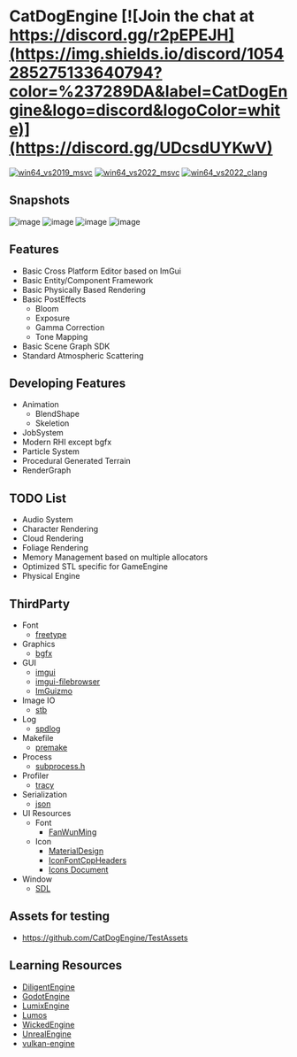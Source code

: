 # CatDogEngine [![Join the chat at https://discord.gg/r2pEPEJH](https://img.shields.io/discord/1054285275133640794?color=%237289DA&label=CatDogEngine&logo=discord&logoColor=white)](https://discord.gg/UDcsdUYKwV)

[![win64_vs2019_msvc](https://github.com/CatDogEngine/CatDogEngine/actions/workflows/win64_vs2019_msvc.yml/badge.svg?branch=main)](https://github.com/CatDogEngine/CatDogEngine/actions/workflows/win64_vs2019_msvc.yml)
[![win64_vs2022_msvc](https://github.com/CatDogEngine/CatDogEngine/actions/workflows/win64_vs2022_msvc.yml/badge.svg?branch=main)](https://github.com/CatDogEngine/CatDogEngine/actions/workflows/win64_vs2022_msvc.yml)
[![win64_vs2022_clang](https://github.com/CatDogEngine/CatDogEngine/actions/workflows/win64_vs2022_clang.yml/badge.svg?branch=main)](https://github.com/CatDogEngine/CatDogEngine/actions/workflows/win64_vs2022_clang.yml)

## Snapshots
![image](https://github.com/CatDogEngine/CatDogEngine/assets/75730859/bdeb4f25-fe78-4aca-92ca-8cd39022e194)
![image](https://github.com/CatDogEngine/CatDogEngine/assets/75730859/3da2895f-cbd5-4617-860d-3471bfab8c6f)
![image](https://github.com/CatDogEngine/CatDogEngine/assets/75730859/22da0826-baaa-47e2-b1b2-e49954345fbe)
![image](https://github.com/CatDogEngine/CatDogEngine/assets/75730859/2209119c-15e7-403b-ab0e-36a1a2aebbb8)

## Features

* Basic Cross Platform Editor based on ImGui
* Basic Entity/Component Framework
* Basic Physically Based Rendering
* Basic PostEffects
   * Bloom
   * Exposure
   * Gamma Correction
   * Tone Mapping
* Basic Scene Graph SDK
* Standard Atmospheric Scattering

## Developing Features

* Animation
  * BlendShape 
  * Skeletion
* JobSystem
* Modern RHI except bgfx
* Particle System
* Procedural Generated Terrain
* RenderGraph

## TODO List

* Audio System
* Character Rendering
* Cloud Rendering
* Foliage Rendering
* Memory Management based on multiple allocators
* Optimized STL specific for GameEngine
* Physical Engine

## ThirdParty

* Font
  * [freetype](https://github.com/freetype/freetype)
* Graphics
  * [bgfx](https://github.com/bkaradzic/bgfx)
* GUI
  * [imgui](https://github.com/ocornut/imgui)
  * [imgui-filebrowser](https://github.com/AirGuanZ/imgui-filebrowser)
  * [ImGuizmo](https://github.com/CedricGuillemet/ImGuizmo)
* Image IO
  * [stb](https://github.com/nothings/stb)
* Log
  * [spdlog](https://github.com/gabime/spdlog)
* Makefile
  * [premake](https://github.com/premake/premake-core)
* Process
  * [subprocess.h](https://github.com/sheredom/subprocess.h)
* Profiler
  * [tracy](https://github.com/wolfpld/tracy)
* Serialization
  * [json](https://github.com/nlohmann/json)
* UI Resources
  * Font
    * [FanWunMing](https://github.com/ayaka14732/FanWunMing)
  * Icon
    * [MaterialDesign](https://github.com/Templarian/MaterialDesign)
    * [IconFontCppHeaders](https://github.com/juliettef/IconFontCppHeaders)
    * [Icons Document](https://pictogrammers.com/library/mdi/)
* Window
  * [SDL](https://github.com/libsdl-org/SDL)

## Assets for testing

* https://github.com/CatDogEngine/TestAssets

## Learning Resources

* [DiligentEngine](https://github.com/DiligentGraphics/DiligentEngine)
* [GodotEngine](https://github.com/godotengine/godot)
* [LumixEngine](https://github.com/nem0/LumixEngine)
* [Lumos](https://github.com/jmorton06/Lumos)
* [WickedEngine](https://github.com/turanszkij/WickedEngine)
* [UnrealEngine](https://github.com/EpicGames/UnrealEngine)
* [vulkan-engine](https://github.com/Division/vulkan-engine)
